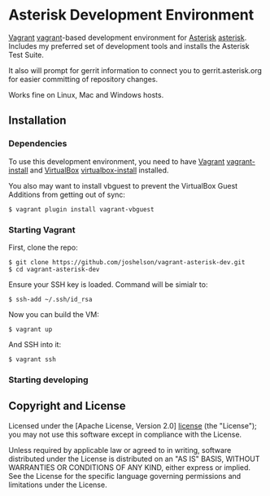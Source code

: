 # Asterisk Development Environment

[Vagrant] [vagrant]-based development environment for  [Asterisk] [asterisk]. Includes my preferred set of development tools and installs the Asterisk Test Suite.

It also will prompt for gerrit information to connect you to gerrit.asterisk.org for easier committing of repository changes.

Works fine on Linux, Mac and Windows hosts.

## Installation

### Dependencies

To use this development environment, you need to have [Vagrant] [vagrant-install] and [VirtualBox] [virtualbox-install] installed.

You also may want to install vbguest to prevent the VirtualBox Guest Additions from getting out of sync:

    $ vagrant plugin install vagrant-vbguest

### Starting Vagrant

First, clone the repo:

    $ git clone https://github.com/joshelson/vagrant-asterisk-dev.git
    $ cd vagrant-asterisk-dev

Ensure your SSH key is loaded. Command will be simialr to:

    $ ssh-add ~/.ssh/id_rsa

Now you can build the VM:

    $ vagrant up

And SSH into it:

    $ vagrant ssh

### Starting developing


## Copyright and License

Licensed under the [Apache License, Version 2.0] [license] (the "License");
you may not use this software except in compliance with the License.

Unless required by applicable law or agreed to in writing, software
distributed under the License is distributed on an "AS IS" BASIS,
WITHOUT WARRANTIES OR CONDITIONS OF ANY KIND, either express or implied.
See the License for the specific language governing permissions and
limitations under the License.

[asterisk]: http://asterisk.org
[vagrant]: http://vagrantup.com
[vagrant-install]: http://docs.vagrantup.com/v2/installation/index.html
[virtualbox]: https://www.virtualbox.org
[virtualbox-install]: https://www.virtualbox.org/wiki/Downloads

[license]: http://www.apache.org/licenses/LICENSE-2.0

